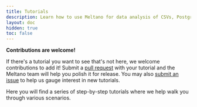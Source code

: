 ```yaml
---
title: Tutorials
description: Learn how to use Meltano for data analysis of CSVs, Postgres, Google Analytics, GitLab, and much more.
layout: doc
hidden: true
toc: false
---
```


<div class="notification is-info">
  <p><strong>Contributions are welcome!</strong></p>
  <p>If there's a tutorial you want to see that's not here, we welcome contributions to add it! Submit a <a href="https://github.com/meltano/meltano/tree/main/docs/src/_tutorials">pull request</a> with your tutorial and the Meltano team will help you polish it for release. You may also <a href="https://github.com/meltano/meltano/issues/new">submit an issue</a> to help us gauge interest in new tutorials.</p>
</div>

Here you will find a series of step-by-step tutorials where we help walk you through various scenarios.


<!-- TODO: Get rid of these -->
<!-- <ul>
  {% for doc in site.tutorials %}
    <li><a href="{{ doc.url }}">{{ doc.title }}</a></li>
  {% endfor %}
</ul> -->
